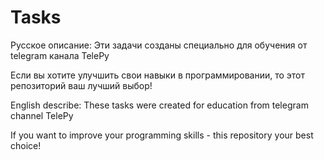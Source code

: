# Tasks
Русское описание:
Эти задачи созданы специально для обучения от telegram канала TelePy

Если вы хотите улучшить свои навыки в программировании, то этот репозиторий ваш лучший выбор!

English describe:
These tasks were created for education from telegram channel TelePy

If you want to improve your programming skills - this repository your best choice!
